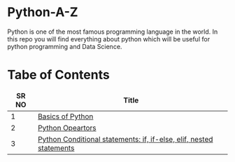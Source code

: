 # Python-A-Z
Python is one of the most famous programming language in the world. In this repo you will find everything about python which will be useful for python programming and Data Science.

# Tabe of Contents

<table>
  <thead align="center">
    <tr border: none;>
      <td><b>SR NO</b></td>
      <td><b>Title</b></td>
    </tr>
  </thead>
  <tbody>
  <tr>
      <td>1</td>
      <td><a href="https://github.com/Jaycharole/Python-A-Z/blob/main/1.%20Basics%20of%20Python.ipynb">Basics of Python</a></td>
  </tr> 
	<tr>
      <td>2</td>
      <td><a href="https://github.com/Jaycharole/Python-A-Z/blob/main/2.%20Python%20Operators.ipynb">Python Opeartors</a></td>
  </tr>
  <tr>
      <td>3</td>
      <td><a href="https://github.com/Jaycharole/Python-A-Z/blob/main/3.%20Python%20decision%20making%20statements.ipynb">Python Conditional statements: if, if-else, elif, nested statements</a></td>
  </tr> 
	   

  </tbody>
</table>
